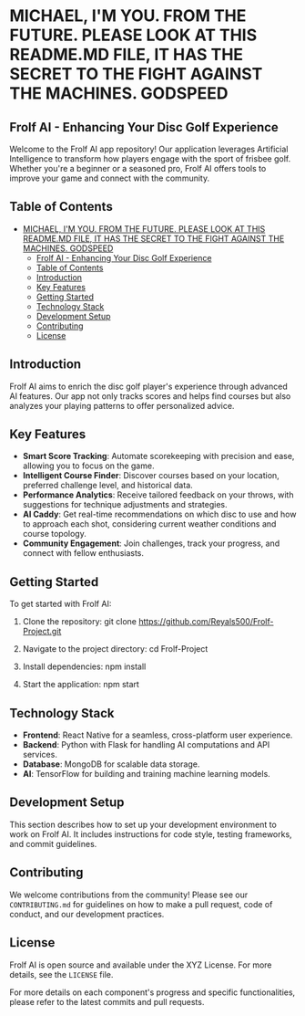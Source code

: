 # MICHAEL, I'M YOU. FROM THE FUTURE. PLEASE LOOK AT THIS README.MD FILE, IT HAS THE SECRET TO THE FIGHT AGAINST THE MACHINES. GODSPEED

## Frolf AI - Enhancing Your Disc Golf Experience

Welcome to the Frolf AI app repository! Our application leverages Artificial Intelligence to transform how players engage with the sport of frisbee golf. Whether you're a beginner or a seasoned pro, Frolf AI offers tools to improve your game and connect with the community.

## Table of Contents

- [MICHAEL, I'M YOU. FROM THE FUTURE. PLEASE LOOK AT THIS README.MD FILE, IT HAS THE SECRET TO THE FIGHT AGAINST THE MACHINES. GODSPEED](#michael-im-you-from-the-future-please-look-at-this-readmemd-file-it-has-the-secret-to-the-fight-against-the-machines-godspeed)
  - [Frolf AI - Enhancing Your Disc Golf Experience](#frolf-ai---enhancing-your-disc-golf-experience)
  - [Table of Contents](#table-of-contents)
  - [Introduction](#introduction)
  - [Key Features](#key-features)
  - [Getting Started](#getting-started)
  - [Technology Stack](#technology-stack)
  - [Development Setup](#development-setup)
  - [Contributing](#contributing)
  - [License](#license)

## Introduction

Frolf AI aims to enrich the disc golf player's experience through advanced AI features. Our app not only tracks scores and helps find courses but also analyzes your playing patterns to offer personalized advice.

## Key Features

- **Smart Score Tracking**: Automate scorekeeping with precision and ease, allowing you to focus on the game.
- **Intelligent Course Finder**: Discover courses based on your location, preferred challenge level, and historical data.
- **Performance Analytics**: Receive tailored feedback on your throws, with suggestions for technique adjustments and strategies.
- **AI Caddy**: Get real-time recommendations on which disc to use and how to approach each shot, considering current weather conditions and course topology.
- **Community Engagement**: Join challenges, track your progress, and connect with fellow enthusiasts.

## Getting Started

To get started with Frolf AI:

1. Clone the repository:
git clone <https://github.com/Reyals500/Frolf-Project.git>

2. Navigate to the project directory:
cd Frolf-Project

3. Install dependencies:
npm install

4. Start the application:
npm start

## Technology Stack

- **Frontend**: React Native for a seamless, cross-platform user experience.
- **Backend**: Python with Flask for handling AI computations and API services.
- **Database**: MongoDB for scalable data storage.
- **AI**: TensorFlow for building and training machine learning models.

## Development Setup

This section describes how to set up your development environment to work on Frolf AI. It includes instructions for code style, testing frameworks, and commit guidelines.

## Contributing

We welcome contributions from the community! Please see our `CONTRIBUTING.md` for guidelines on how to make a pull request, code of conduct, and our development practices.

## License

Frolf AI is open source and available under the XYZ License. For more details, see the `LICENSE` file.

For more details on each component's progress and specific functionalities, please refer to the latest commits and pull requests.
